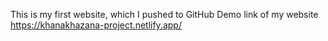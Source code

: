This is my first website, which I pushed to GitHub
Demo link of my website https://khanakhazana-project.netlify.app/
